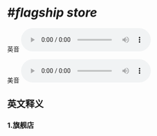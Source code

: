 # ***\#flagship store*** 
英音
<audio src="./media/flagship store1_AAC.aac" controls="controls"></audio>

美音
<audio src="./media/flagship store2_AAC.aac" controls="controls"></audio>



  

英文释义
---
### 1.**旗舰店**  



